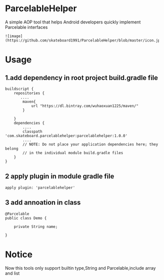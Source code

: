 # ParcelableHelper
A simple AOP tool that helps Android developers quickly implement Parcelable interfaces

    ![image](https://github.com/skateboard1991/ParcelableHelper/blob/master/icon.jpeg)

# Usage
## 1.add dependency in root project build.gradle file
```
buildscript {
    repositories {
       ....
        maven{
            url "https://dl.bintray.com/wuhaoxuan1225/maven/"
        }
        
    }
    dependencies {
        ....
        classpath 'com.skateboard.parcelablehelper:parcelablehelper:1.0.0'
        ....
        // NOTE: Do not place your application dependencies here; they belong
        // in the individual module build.gradle files
    }
}
```
## 2 apply plugin in module gradle file
```
apply plugin: 'parcelablehelper'
```

## 3 add annoation in class

```
@Parcelable
public class Demo {

    private String name;

}

```

# Notice
Now this tools only support builtin type,String and Parcelable,include array and list
